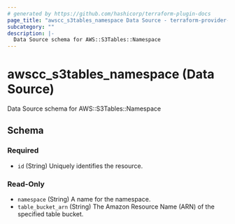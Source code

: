 ```yaml
---
# generated by https://github.com/hashicorp/terraform-plugin-docs
page_title: "awscc_s3tables_namespace Data Source - terraform-provider-awscc"
subcategory: ""
description: |-
  Data Source schema for AWS::S3Tables::Namespace
---
```


# awscc_s3tables_namespace (Data Source)

Data Source schema for AWS::S3Tables::Namespace



<!-- schema generated by tfplugindocs -->
## Schema

### Required

- `id` (String) Uniquely identifies the resource.

### Read-Only

- `namespace` (String) A name for the namespace.
- `table_bucket_arn` (String) The Amazon Resource Name (ARN) of the specified table bucket.
